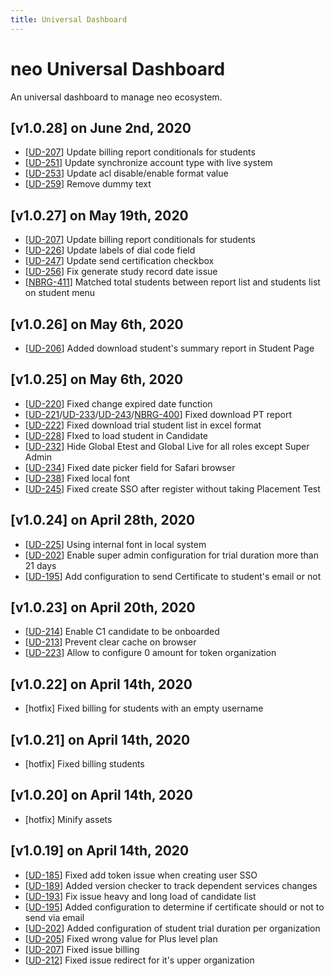 ```yaml
---
title: Universal Dashboard
---
```


# neo Universal Dashboard
An universal dashboard to manage neo ecosystem.

## [v1.0.28] on June 2nd, 2020
- [[UD-207](https://dyned.myjetbrains.com/youtrack/issue/UD-207)] Update billing report conditionals for students
- [[UD-251](https://dyned.myjetbrains.com/youtrack/issue/UD-251)] Update synchronize account type with live system
- [[UD-253](https://dyned.myjetbrains.com/youtrack/issue/UD-253)] Update acl disable/enable format value
- [[UD-259](https://dyned.myjetbrains.com/youtrack/issue/UD-259)] Remove dummy text

## [v1.0.27] on May 19th, 2020
- [[UD-207](https://dyned.myjetbrains.com/youtrack/issue/UD-207)] Update billing report conditionals for students
- [[UD-226](https://dyned.myjetbrains.com/youtrack/issue/UD-226)] Update labels of dial code field
- [[UD-247](https://dyned.myjetbrains.com/youtrack/issue/UD-247)] Update send certification checkbox
- [[UD-256](https://dyned.myjetbrains.com/youtrack/issue/UD-256)] Fix generate study record date issue
- [[NBRG-411](https://dyned.myjetbrains.com/youtrack/issue/NBRG-411)] Matched total students between report list and students list on student menu

## [v1.0.26] on May 6th, 2020
- [[UD-206](https://dyned.myjetbrains.com/youtrack/issue/UD-206)] Added download student's summary report in Student Page

## [v1.0.25] on May 6th, 2020
- [[UD-220](https://dyned.myjetbrains.com/youtrack/issue/UD-220)] Fixed change expired date function
- [[UD-221](https://dyned.myjetbrains.com/youtrack/issue/UD-221)/[UD-233](https://dyned.myjetbrains.com/youtrack/issue/UD-233)/[UD-243](https://dyned.myjetbrains.com/youtrack/issue/UD-243)/[NBRG-400](https://dyned.myjetbrains.com/youtrack/issue/NBRG-400)] Fixed download PT report
- [[UD-222](https://dyned.myjetbrains.com/youtrack/issue/UD-222)] Fixed download trial student list in excel format
- [[UD-228](https://dyned.myjetbrains.com/youtrack/issue/UD-228)] FIxed to load student in Candidate
- [[UD-232](https://dyned.myjetbrains.com/youtrack/issue/UD-232)] Hide Global Etest and Global Live for all roles except Super Admin
- [[UD-234](https://dyned.myjetbrains.com/youtrack/issue/UD-234)] Fixed date picker field for Safari browser
- [[UD-238](https://dyned.myjetbrains.com/youtrack/issue/UD-238)] Fixed local font
- [[UD-245](https://dyned.myjetbrains.com/youtrack/issue/UD-245)] Fixed create SSO after register without taking Placement Test

## [v1.0.24] on April 28th, 2020
- [[UD-225](https://dyned.myjetbrains.com/youtrack/issue/UD-225)] Using internal font in local system
- [[UD-202](https://dyned.myjetbrains.com/youtrack/issue/UD-202)] Enable super admin configuration for trial duration more than 21 days
- [[UD-195](https://dyned.myjetbrains.com/youtrack/issue/UD-195)] Add configuration to send Certificate to student's email or not

## [v1.0.23] on April 20th, 2020
- [[UD-214](https://dyned.myjetbrains.com/youtrack/issue/UD-214)] Enable C1 candidate to be onboarded
- [[UD-213](https://dyned.myjetbrains.com/youtrack/issue/UD-213)] Prevent clear cache on browser
- [[UD-223](https://dyned.myjetbrains.com/youtrack/issue/UD-223)] Allow to configure 0 amount for token organization

## [v1.0.22] on April 14th, 2020
- [hotfix] Fixed billing for students with an empty username

## [v1.0.21] on April 14th, 2020
- [hotfix] Fixed billing students

## [v1.0.20] on April 14th, 2020
- [hotfix] Minify assets

## [v1.0.19] on April 14th, 2020
- [[UD-185](https://dyned.myjetbrains.com/youtrack/issue/UD-185)] Fixed add token issue when creating user SSO
- [[UD-189](https://dyned.myjetbrains.com/youtrack/issue/UD-189)] Added version checker to track dependent services changes
- [[UD-193](https://dyned.myjetbrains.com/youtrack/issue/UD-193)] Fix issue heavy and long load of candidate list
- [[UD-195](https://dyned.myjetbrains.com/youtrack/issue/UD-195)] Added configuration to determine if certificate should or not to send via email
- [[UD-202](https://dyned.myjetbrains.com/youtrack/issue/UD-202)] Added configuration of student trial duration per organization
- [[UD-205](https://dyned.myjetbrains.com/youtrack/issue/UD-205)] Fixed wrong value for Plus level plan
- [[UD-207](https://dyned.myjetbrains.com/youtrack/issue/UD-207)] Fixed issue billing
- [[UD-212](https://dyned.myjetbrains.com/youtrack/issue/UD-212)] Fixed issue redirect for it's upper organization